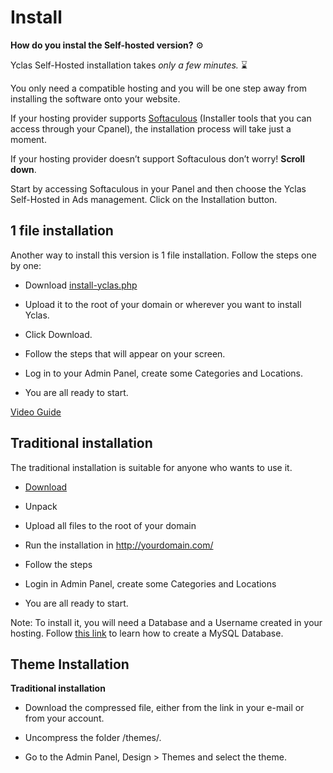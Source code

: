 # Install

**How do you instal the Self-hosted version?** [](https://emojipedia.org/gear/) ⚙️

Yclas Self-Hosted installation takes *only a  few minutes.* [  ](https://emojipedia.org/hourglass-done/)⌛

You only need a compatible hosting and you will be one step away from installing the software onto your website.

If your hosting provider supports [Softaculous](https://www.softaculous.com/softwares/admanager/Yclas)  (Installer tools that you can access through your Cpanel), the installation process will take just a moment.

If your hosting provider doesn’t support Softaculous don’t worry! **Scroll down**.

  Start by accessing Softaculous in your Panel and then choose the Yclas Self-Hosted in Ads management. Click on the Installation button.

 


## **1 file installation**

Another way to install this version is 1 file installation. Follow the steps one by one:

-   Download  [install-yclas.php](https://raw.githubusercontent.com/yclas/yclas/master/install-yclas.php)
    
-   Upload it to the root of your domain or wherever you want to install Yclas.
    
-   Click  Download.
    
-   Follow the steps that will appear on your screen.
    
-   Log in to your Admin Panel, create some Categories and Locations.
    
-   You are all ready to start.
    

 [Video Guide](www.youtube.com/watch?v=L2-b8r8DAfU%5D%29) 



## Traditional installation



The traditional installation is suitable for anyone who wants to use it.

-   [Download](https://yclas.com/self-hosted.html)
    
-   Unpack

-   Upload all files to the root of your domain
    
-   Run the installation in http://yourdomain.com/
    
-   Follow the steps
    
-   Login in Admin Panel, create some Categories and Locations
    
-   You are all ready to start.
    

Note: To install it, you will need a Database and a Username created in your hosting. Follow [this link](https://guides.yclas.com/#/Yclas-self-hosted-installation-mySQL-database) to learn how to create a MySQL Database.



## Theme Installation



**Traditional installation**

-   Download the compressed file, either from the link in your e-mail or from your account.
    
-   Uncompress the folder /themes/.
    
-   Go to the Admin Panel, Design > Themes and select the theme.
    
